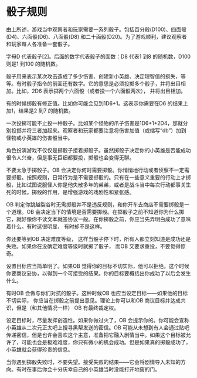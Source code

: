 # 骰子规则

由上所述，游戏当中观察者和玩家需要一系列骰子。包括百分骰(D100)、四面骰(D4)、六面骰(D6)、八面骰(D8) 和二十面骰(D20)。为了游戏顺利，建议观察者和玩家每人各准备一套骰子。

字母D 代表骰子[2]。后面的数字代表骰子的面数：D8 代表1 到8 的随机数，D100 则是1 到100 的随机数。

骰子用来表示某次攻击造成了多少伤害、创建新小英雄、决定理智值的损失，等等。有时骰子指令的前面还有数字。它的意思是必须投掷多个骰子，并将出目相加。比如，2D6 表示掷两个六面骰（或者投一个六面骰两次）， 并将出目相加。

有的时候掷骰有修正值。比如你可能会见到1D6+1。这表示你需要在D6 的结果上加1，结果是2 到7 的随机数。

一次投掷可能不止投一种骰子。比如某个怪物的爪子伤害是1D6+1+2D4，那就分别投掷并将三者加起来。观察者和玩家都要注意将伤害加值（或缩写“db”）加到怪物或小英雄的伤害骰当中。

角色扮演游戏不仅仅是掷骰子接着掷骰子。虽然掷骰子决定你的小英雄是否能成功很令人兴奋，但是事无巨细都要投，掷骰也会变得无聊。

不要太急于掷骰子。OB 会决定你何时需要掷骰。你悄悄地行动或者侦察不一定需要掷骰。按照规则，日常行为是不需要掷骰的。只有在一些意义重要的行动上才掷骰，比如试图说服怪人你是他失散多年的弟弟，或者是战斗当中每次行动都事关生死的时候。掷骰的作用，是增强游戏的戏剧性和紧张感。

OB 判定你跳越裂谷时无需掷骰并不是违反规则，和你开车去商店不需要掷骰是一个道理。OB 会决定当下的情境是否需要掷骰。在掷骰子之前不知道你为什么掷它，就好像你不读文本就签协议一般。在你掷骰之前，你应当先弄明白成功了意味着什么。有时这很明显， 有时却不是这样。

你还要等到OB 决定难度等级， 这样当骰子停下时，所有人都立刻知道是成功还是失败。如果你在没确定难度等级时就掷了骰子， 而OB 又要求重投，不要觉得惊奇。

设置目标应当简单明了。如果OB 觉得你的目标不切实际，他可以拒绝。这个时候你要商议妥协，以得到一个可接受的结果。你的目标要概括出你成功了以后会发生什么。

有时OB 会做与你们对抗的骰子。这种时候OB 也应当设定目标——如果他的目标不切实际， 你应当在掷骰之前提出意见。理论上你可以和OB 商议目标并达成共识，但是（和其他情况一样） OB 有最终裁定权。

设定目标时，尽量发挥创造性。如果你做过火了，OB 会提示你的。你可能会宣称小英雄从二次元正太吧上搜寻黑帮发送的密信。OB 可能从未想到有人会通过贴吧传递密信，但是也许会喜欢这个主意，准备把它融入剧情当中。如果这个目标被允许了，可能也会是极难难度，你只有微小的机会成功。但是如果真的掷骰成功了，小英雄就会获得珍贵的信息。

当你遇到掷骰失败时，不要失望。接受失败的结果——它会将剧情导入未知的方向。有时在事后你会十分庆幸自己的小英雄当时没能打开地窖的门。
